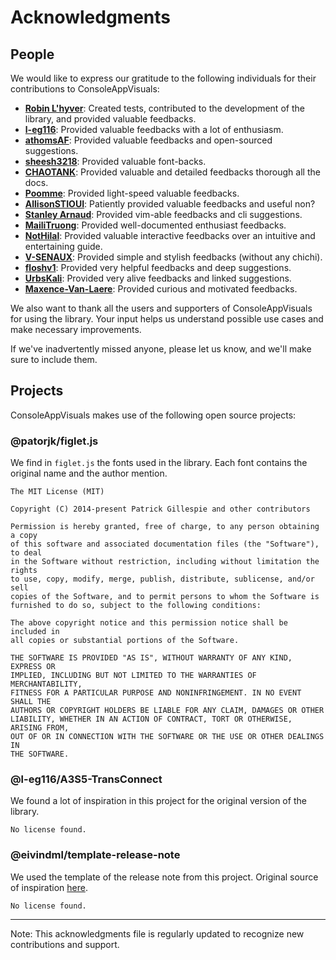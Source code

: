 # Acknowledgments

## People

We would like to express our gratitude to the following individuals for their contributions to ConsoleAppVisuals:

- **[Robin L'hyver](https://github.com/robinmoon2)**: Created tests, contributed to the development of the library, and provided valuable feedbacks.
- **[l-eg116](https://github.com/l-eg116)**: Provided valuable feedbacks with a lot of enthusiasm.
- **[athomsAF](https://github.com/athomsAF)**: Provided valuable feedbacks and open-sourced suggestions.
- **[sheesh3218](https://github.com/sheesh3218)**: Provided valuable font-backs.
- **[CHAOTANK](https://github.com/CHAOTANK)**: Provided valuable and detailed feedbacks thorough all the docs.
- **[Poomme](https://github.com/Poomme)**: Provided light-speed valuable feedbacks.
- **[AllisonSTIOUI](https://github.com/AllisonSTIOUI)**: Patiently provided valuable feedbacks and useful non?
- **[Stanley Arnaud](https://github.com/stantonik)**: Provided vim-able feedbacks and cli suggestions.
- **[MailiTruong](https://github.com/MailiTruong)**: Provided well-documented enthusiast feedbacks.
- **[NotHilal](https://github.com/NotHilal)**: Provided valuable interactive feedbacks over an intuitive and entertaining guide.
- **[V-SENAUX](https://github.com/V-SENAUX)**: Provided simple and stylish feedbacks (without any chichi).
- **[floshv1](https://github.com/floshv1)**: Provided very helpful feedbacks and deep suggestions.
- **[UrbsKali](https://github.com/UrbsKali)**: Provided very alive feedbacks and linked suggestions.
- **[Maxence-Van-Laere](https://github.com/Maxence-Van-Laere)**: Provided curious and motivated feedbacks.

We also want to thank all the users and supporters of ConsoleAppVisuals for using the library. Your input helps us understand possible use cases and make necessary improvements.

If we've inadvertently missed anyone, please let us know, and we'll make sure to include them.

## Projects

ConsoleAppVisuals makes use of the following open source projects:

### @patorjk/figlet.js

We find in `figlet.js` the fonts used in the library. Each font contains the original name and the author mention.

```plaintext
The MIT License (MIT)

Copyright (C) 2014-present Patrick Gillespie and other contributors

Permission is hereby granted, free of charge, to any person obtaining a copy
of this software and associated documentation files (the "Software"), to deal
in the Software without restriction, including without limitation the rights
to use, copy, modify, merge, publish, distribute, sublicense, and/or sell
copies of the Software, and to permit persons to whom the Software is
furnished to do so, subject to the following conditions:

The above copyright notice and this permission notice shall be included in
all copies or substantial portions of the Software.

THE SOFTWARE IS PROVIDED "AS IS", WITHOUT WARRANTY OF ANY KIND, EXPRESS OR
IMPLIED, INCLUDING BUT NOT LIMITED TO THE WARRANTIES OF MERCHANTABILITY,
FITNESS FOR A PARTICULAR PURPOSE AND NONINFRINGEMENT. IN NO EVENT SHALL THE
AUTHORS OR COPYRIGHT HOLDERS BE LIABLE FOR ANY CLAIM, DAMAGES OR OTHER
LIABILITY, WHETHER IN AN ACTION OF CONTRACT, TORT OR OTHERWISE, ARISING FROM,
OUT OF OR IN CONNECTION WITH THE SOFTWARE OR THE USE OR OTHER DEALINGS IN
THE SOFTWARE.
```

### @l-eg116/A3S5-TransConnect

We found a lot of inspiration in this project for the original version of the library.

```plaintext
No license found.
```

### @eivindml/template-release-note

We used the template of the release note from this project. Original source of inspiration [here](https://uxdesign.cc/design-better-release-notes-3e8c8c785231#.k5feqldab).

```plaintext
No license found.
```

---

Note: This acknowledgments file is regularly updated to recognize new contributions and support.
